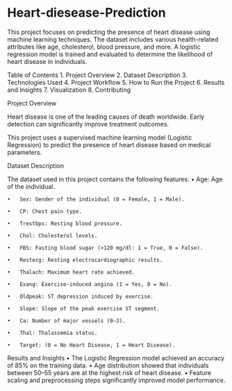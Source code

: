 # Heart-diesease-Prediction

This project focuses on predicting the presence of heart disease using machine learning techniques. The dataset includes various health-related attributes like age, cholesterol, blood pressure, and more. A logistic regression model is trained and evaluated to determine the likelihood of heart disease in individuals.

Table of Contents
	1.	Project Overview
	2.	Dataset Description
	3.	Technologies Used
	4.	Project Workflow
	5.	How to Run the Project
	6.	Results and Insights
	7.	Visualization
	8.	Contributing


 
 
 Project Overview

Heart disease is one of the leading causes of death worldwide. Early detection can significantly improve treatment outcomes.

This project uses a supervised machine learning model (Logistic Regression) to predict the presence of heart disease based on medical parameters.


Dataset Description

The dataset used in this project contains the following features:
	•	Age: Age of the individual.
 
	•	Sex: Gender of the individual (0 = Female, 1 = Male).
 
	•	CP: Chest pain type.
 
	•	Trestbps: Resting blood pressure.
 
	•	Chol: Cholesterol levels.
 
	•	FBS: Fasting blood sugar (>120 mg/dl: 1 = True, 0 = False).
 
	•	Restecg: Resting electrocardiographic results.
 
	•	Thalach: Maximum heart rate achieved.
 
	•	Exang: Exercise-induced angina (1 = Yes, 0 = No).
 
	•	Oldpeak: ST depression induced by exercise.
 
	•	Slope: Slope of the peak exercise ST segment.
 
	•	Ca: Number of major vessels (0–3).
 
	•	Thal: Thalassemia status.
 
	•	Target: (0 = No Heart Disease, 1 = Heart Disease).






 Results and Insights
	•	The Logistic Regression model achieved an accuracy of 85% on the training data.
	•	Age distribution showed that individuals between 50–55 years are at the highest risk of heart disease.
	•	Feature scaling and preprocessing steps significantly improved model performance.
 

